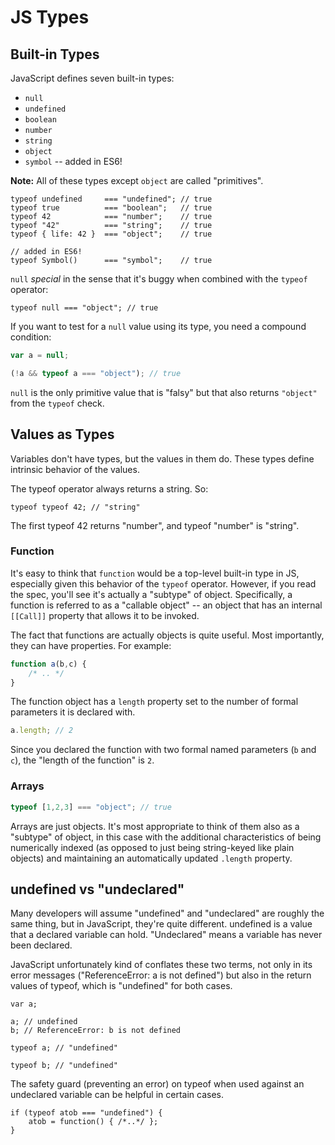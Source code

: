 # JS Types

## Built-in Types

JavaScript defines seven built-in types:

* `null`
* `undefined`
* `boolean`
* `number`
* `string`
* `object`
* `symbol` -- added in ES6!

**Note:** All of these types except `object` are called "primitives".

```
typeof undefined     === "undefined"; // true
typeof true          === "boolean";   // true
typeof 42            === "number";    // true
typeof "42"          === "string";    // true
typeof { life: 42 }  === "object";    // true

// added in ES6!
typeof Symbol()      === "symbol";    // true

```

`null` *special*  in the sense that it's buggy when combined with the `typeof` operator:
```
typeof null === "object"; // true
```

If you want to test for a `null` value using its type, you need a compound condition:

```js
var a = null;

(!a && typeof a === "object"); // true
```

`null` is the only primitive value that is "falsy" but that also returns `"object"` from the `typeof` check.


## Values as Types

Variables don't have types, but the values in them do. These types define intrinsic behavior of the values.

The typeof operator always returns a string. So:

```
typeof typeof 42; // "string"
```

The first typeof 42 returns "number", and typeof "number" is "string".

### Function

It's easy to think that `function` would be a top-level built-in type in JS, especially given this behavior of the `typeof` operator. However, if you read the spec, you'll see it's actually a "subtype" of object. Specifically, a function is referred to as a "callable object" -- an object that has an internal `[[Call]]` property that allows it to be invoked.

The fact that functions are actually objects is quite useful. Most importantly, they can have properties. For example:

```js
function a(b,c) {
	/* .. */
}
```

The function object has a `length` property set to the number of formal parameters it is declared with.

```js
a.length; // 2
```

Since you declared the function with two formal named parameters (`b` and `c`), the "length of the function" is `2`.


### Arrays

```js
typeof [1,2,3] === "object"; // true
```

Arrays are just objects. It's most appropriate to think of them also as a "subtype" of object, in this case with the additional characteristics of being numerically indexed (as opposed to just being string-keyed like plain objects) and maintaining an automatically updated `.length` property.

## undefined vs "undeclared"

Many developers will assume "undefined" and "undeclared" are roughly the same thing, but in JavaScript, they're quite different. undefined is a value that a declared variable can hold. "Undeclared" means a variable has never been declared.

JavaScript unfortunately kind of conflates these two terms, not only in its error messages ("ReferenceError: a is not defined") but also in the return values of typeof, which is "undefined" for both cases.

```
var a;

a; // undefined
b; // ReferenceError: b is not defined

typeof a; // "undefined"

typeof b; // "undefined"
```

The safety guard (preventing an error) on typeof when used against an undeclared variable can be helpful in certain cases.

```
if (typeof atob === "undefined") {
	atob = function() { /*..*/ };
}
```